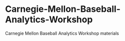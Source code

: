 # Carnegie-Mellon-Baseball-Analytics-Workshop
Carnegie Mellon Baseball Analytics Workshop materials
